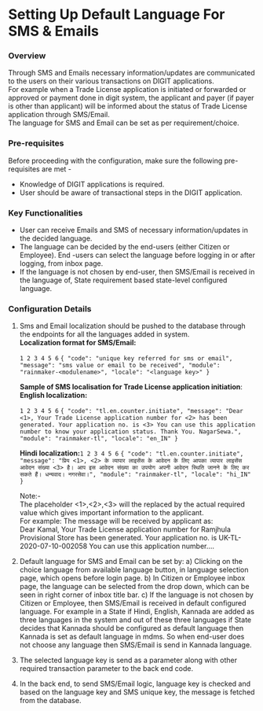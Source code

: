 # Setting Up Default Language For SMS & Emails

###  <a id="Overview"></a>

### Overview <a id="Overview"></a>

Through SMS and Emails necessary information/updates are communicated to the users on their various transactions on DIGIT applications.  
For example when a Trade License application is initiated or forwarded or approved or payment done in digit system, the applicant and payer \(if payer is other than applicant\) will be informed about the status of Trade License application through SMS/Email.  
The language for SMS and Email can be set as per requirement/choice.

### Pre-requisites <a id="Pre-requisites"></a>

Before proceeding with the configuration, make sure the following pre-requisites are met -

* Knowledge of DIGIT applications is required.
* User should be aware of transactional steps in the DIGIT application.

### Key Functionalities <a id="Key-Functionalities"></a>

* User can receive Emails and SMS of necessary information/updates in the decided language.
* The language can be decided by the end-users \(either Citizen or Employee\). End -users can select the language before logging in or after logging, from inbox page.
* If the language is not chosen by end-user, then SMS/Email is received in the language of, State requirement based state-level configured language.

### Configuration Details <a id="Configuration-Details"></a>

1. Sms and Email localization should be pushed to the database through the endpoints for all the languages added in system.  
   **Localization format for SMS/Email:**  
  
   `1 2 3 4 5 6` `{ "code": "unique key referred for sms or email", "message": "sms value or email to be received", "module": "rainmaker-<modulename>", "locale": "<language key>" }`

   **Sample of SMS localisation for Trade License application initiation**:  
   **English localization:**  
  
   `1 2 3 4 5 6` `{ "code": "tl.en.counter.initiate", "message": "Dear <1>, Your Trade License application number for <2> has been generated. Your application no. is <3> You can use this application number to know your application status. Thank You. NagarSewa.", "module": "rainmaker-tl", "locale": "en_IN" }`

  
   **Hindi localization:**`1 2 3 4 5 6` `{ "code": "tl.en.counter.initiate", "message": "प्रिय <1>, <2> के व्यापार लाइसेंस के आवेदन के लिए आपका व्यापार लाइसेंस आवेदन संख्या <3> है। आप इस आवेदन संख्या का उपयोग अपनी आवेदन स्थिति जानने के लिए कर सकते हैं। धन्यवाद। नगरसेवा।", "module": "rainmaker-tl", "locale": "hi_IN" }`

   Note:-  
   The placeholder &lt;1&gt;,&lt;2&gt;,&lt;3&gt; will the replaced by the actual required value which gives important information to the applicant.  
   For example: The message will be received by applicant as:  
   Dear Kamal, Your Trade License application number for Ramjhula Provisional Store has been generated. Your application no. is UK-TL-2020-07-10-002058 You can use this application number….

2. Default language for SMS and Email can be set by: a\) Clicking on the choice language from available language button, in language selection page, which opens before login page. b\) In Citizen or Employee inbox page, the language can be selected from the drop down, which can be seen in right corner of inbox title bar. c\) If the language is not chosen by Citizen or Employee, then SMS/Email is received in default configured language. For example in a State if Hindi, English, Kannada are added as three languages in the system and out of these three languages if State decides that Kannada should be configured as default language then Kannada is set as default language in mdms. So when end-user does not choose any language then SMS/Email is send in Kannada language.
3. The selected language key is send as a parameter along with other required transaction parameter to the back end code.
4. In the back end, to send SMS/Email logic, language key is checked and based on the language key and SMS unique key, the message is fetched from the database.

